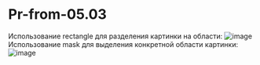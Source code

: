 # Pr-from-05.03

Использование rectangle для разделения картинки на области:
![image](https://github.com/KirinaKatya/Pr-from-05.03/assets/60134533/80bc2044-6a8a-4056-b4ef-7d9ed3500a1f)
Использование mask для выделения конкретной области картинки:
![image](https://github.com/KirinaKatya/Pr-from-05.03/assets/60134533/69692e69-c4d9-468a-9715-b51a83dcb697)

